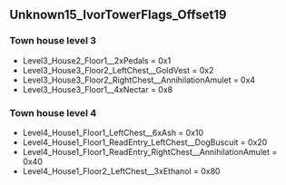 ## Unknown15_IvorTowerFlags_Offset19

### Town house level 3	
* Level3_House2_Floor1__2xPedals = 0x1
* Level3_House3_Floor2_LeftChest__GoldVest = 0x2
* Level3_House3_Floor2_RightChest__AnnihilationAmulet = 0x4
* Level3_House3_Floor1__4xNectar = 0x8

### Town house level 4
* Level4_House1_Floor1_LeftChest__6xAsh = 0x10
* Level4_House1_Floor1_ReadEntry_LeftChest__DogBuscuit = 0x20
* Level4_House1_Floor1_ReadEntry_RightChest__AnnihilationAmulet = 0x40
* Level4_House1_Floor2_LeftChest__3xEthanol = 0x80